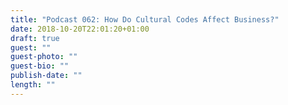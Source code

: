 ```yaml
---
title: "Podcast 062: How Do Cultural Codes Affect Business?"
date: 2018-10-20T22:01:20+01:00
draft: true
guest: ""
guest-photo: ""
guest-bio: ""
publish-date: ""
length: ""
---
```

